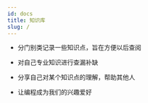 ```yaml
---
id: docs
title: 知识库
slug: /
---
```


* 分门别类记录一些知识点，旨在方便以后查阅

* 对自己专业知识进行查漏补缺

* 分享自己对某个知识点的理解，帮助其他人

* 让编程成为我们的兴趣爱好
